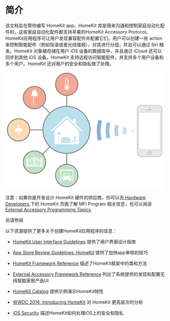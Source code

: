 # 简介
该文档旨在帮你编写 HomeKit app。HomeKit 库是用来沟通和控制家庭自动化配件的，这些家庭自动化配件都支持苹果的HomeKit Accessory Protocol。HomeKit应用程序可让用户发现兼容配件并配置它们。用户可以创建一些 action 来控制智能配件（例如恒温或者光线强弱），对其进行分组，并且可以通过 Siri 触发。HomeKit 对象被存储在用户 iOS 设备的数据库中，并且通过 iCloud 还可以同步到其他 iOS 设备。HomeKit 支持远程访问智能配件，并支持多个用户设备和多个用户。HomeKit 还对用户的安全和隐私做了处理。

![](images\1.png)

注意：如果你是开发设计 HomeKit 硬件的供应商，你可以去[ Hardware Developers ](https://developer.apple.com/homekit/) 下的 HomeKit 页面了解 MFi Program 相关信息，也可以阅读 [External Accessory Programming Topics](https://developer.apple.com/library/ios/featuredarticles/ExternalAccessoryPT/Introduction/Introduction.html#//apple_ref/doc/uid/TP40009502).

另请参阅

以下资源提供了更多关于创建HomeKit应用程序的信息：

- [HomeKit User Interface Guidelines](https://developer.apple.com/homekit/ui-guidelines/) 提供了用户界面设计指南

- [App Store Review Guidelines: HomeKit](http://www.cocoachina.com/ios/20150324/11411.html) 提供了加快app审核的技巧

- [HomeKit Framework Reference](https://developer.apple.com/library/ios/documentation/HomeKit/Reference/HomeKit_Framework/index.html#//apple_ref/doc/uid/TP40014519) 描述了HomeKit框架中的类和方法

- [External Accessory Framework Reference](https://developer.apple.com/library/ios/documentation/HomeKit/Reference/HomeKit_Framework/index.html#//apple_ref/doc/uid/TP40014519) 列出了系统提供的发现和配置无线智能家居产品UI

- [HomeKit Catalog](https://developer.apple.com/library/ios/samplecode/HomeKitCatalog/Introduction/Intro.html#//apple_ref/doc/uid/TP40015048) 提供示例演示HomeKit特性

- [WWDC 2014: Introducing HomeKit](https://idmsa.apple.com/IDMSWebAuth/login.html?path=%2F%2Fvideos%2Fwwdc%2F2014%2F%3Fid%3D213&appIdKey=891bd3417a7776362562d2197f89480a8547b108fd934911bcbea0110d07f757) 对 HomeKit 更高层次的分析

- [iOS Security](https://www.apple.com/business/docs/iOS_Security_Guide.pdf) 描述HomeKit如何处理iOS上的安全和隐私

